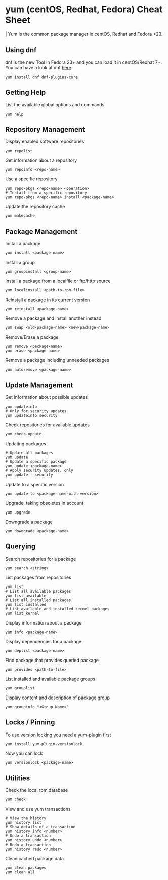 # yum (centOS, Redhat, Fedora) Cheat Sheet

| Yum is the common package manager in centOS, Redhat and Fedora <23.

## Using dnf

dnf is the new Tool in Fedora 23+ and you can load it in centOS/Redhat 7+. You can have a look at dnf [here](./dnf.md).

```
yum install dnf dnf-plugins-core
```

## Getting Help

List the available global options and commands

```
yum help
```

## Repository Management

Display enabled software repositories

```
yum repolist
```

Get information about a repository

```
yum repoinfo <repo-name>
```

Use a specific repository

```
yum repo-pkgs <repo-name> <operation>
# Install from a specific repository
yum repo-pkgs <repo-name> install <package-name>
```

Update the repository cache

```
yum makecache
```

## Package Management

Install a package

```
yum install <package-name>
```

Install a group

```
yum groupinstall <group-name>
```

Install a package from a localfile or ftp/http source

```
yum localinstall <path-to-rpm-file>
```

Reinstall a package in its current version

```
yum reinstall <package-name>
```

Remove a package and install another instead

```
yum swap <old-package-name> <new-package-name>
```

Remove/Erase a package

```
yum remove <package-name>
yum erase <package-name>
```

Remove a package including unneeded packages

```
yum autoremove <package-name>
```

## Update Management

Get information about possible updates

```
yum updateinfo
# Only for security updates
yum updateinfo security
```

Check repositories for available updates

```
yum check-update
```

Updating packages

```
# Update all packages
yum update
# Update a specific package
yum update <package-name>
# Apply security updates, only
yum update --security
```

Update to a specific version

```
yum update-to <package-name-with-version>
```

Upgrade, taking obsoletes in account

```
yum upgrade
```

Downgrade a package
```
yum downgrade <package-name>
```

## Querying

Search repositories for a package
```
yum search <string>
```

List packages from repositories

```
yum list
# List all available packages
yum list available
# List all installed packages
yum list installed
# List available and installed kernel packages
yum list kernel
```

Display information about a package

```
yum info <package-name>
```

Display dependencies for a package

```
yum deplist <package-name>
```

Find package that provides queried package

```
yum provides <path-to-file>
```

List installed and available package groups

```
yum grouplist
```

Display content and description of package group

```
yum groupinfo "<Group Name>"
```

## Locks / Pinning

To use version locking you need a yum-plugin first

```
yum install yum-plugin-versionlock
```

Now you can lock

```
yum versionlock <package-name>
```

## Utilities

Check the local rpm database

```
yum check
```

View and use yum transactions

```
# View the history
yum history list
# Show details of a transaction
yum history info <number>
# Undo a transaction
yum history undo <number>
# Redo a transaction
yum history redo <number>
```

Clean cached package data
```
yum clean packages
yum clean all
```
